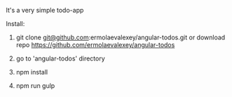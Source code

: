 It's a very simple todo-app

Install:

1. git clone git@github.com:ermolaevalexey/angular-todos.git
   or download repo https://github.com/ermolaevalexey/angular-todos

2. go to 'angular-todos' directory

3. npm install

4. npm run gulp